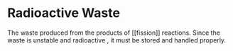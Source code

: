 # Radioactive Waste
The waste produced from the products of [[fission]] reactions. Since the waste is unstable and radioactive , it must be stored and handled properly.